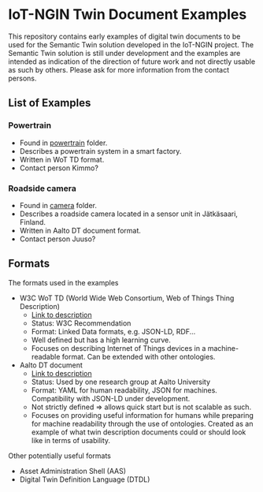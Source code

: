 # IoT-NGIN Twin Document Examples

This repository contains early examples of digital twin documents to be used for the Semantic Twin solution developed in the IoT-NGIN project. The Semantic Twin solution is still under development and the examples are intended as indication of the direction of future work and not directly usable as such by others. Please ask for more information from the contact persons.


## List of Examples

### Powertrain
- Found in [powertrain](./powertrain/) folder.
- Describes a powertrain system in a smart factory.
- Written in WoT TD format.
- Contact person Kimmo?

### Roadside camera
- Found in [camera](./camera/) folder.
- Describes a roadside camera located in a sensor unit in Jätkäsaari, Finland.
- Written in Aalto DT document format.
- Contact person Juuso?


## Formats

The formats used in the examples
- W3C WoT TD (World Wide Web Consortium, Web of Things Thing Description)
  * [Link to description](https://www.w3.org/TR/wot-thing-description/)
  * Status: W3C Recommendation
  * Format: Linked Data formats, e.g. JSON-LD, RDF...
  * Well defined but has a high learning curve.
  * Focuses on describing Internet of Things devices in a machine-readable format. Can be extended with other ontologies.
- Aalto DT document
  * [Link to description](https://github.com/AaltoIIC/dt-document)
  * Status: Used by one research group at Aalto University
  * Format: YAML for human readability, JSON for machines. Compatibility with JSON-LD under development.
  * Not strictly defined => allows quick start but is not scalable as such.
  * Focuses on providing useful information for humans while preparing for machine readability through the use of ontologies. Created as an example of what twin description documents could or should look like in terms of usability. 

Other potentially useful formats
- Asset Administration Shell (AAS)
- Digital Twin Definition Language (DTDL)
